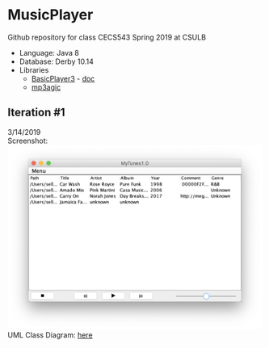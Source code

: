 # MusicPlayer

Github repository for class CECS543 Spring 2019 at CSULB

* Language: Java 8
* Database: Derby 10.14
* Libraries
  * [BasicPlayer3](http://www.javazoom.net/jlgui/api.html) - [doc](http://www.it.uu.se/edu/course/homepage/devgui/vt07/material/api/basicplayer3.0/javazoom/jlgui/basicplayer/BasicPlayer.html)
  * [mp3agic](https://github.com/mpatric/mp3agic)


## Iteration #1
3/14/2019  
Screenshot:
![iteration1 screenshot](documentation/iteration1/screenshot_MyTunes1.0_1.png)
UML Class Diagram: [here](documentation/iteration1/543MyTunes_Iteration1_UMLCaseDiagram.pdf)
